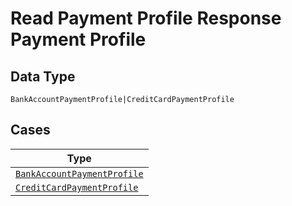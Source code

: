 
# Read Payment Profile Response Payment Profile

## Data Type

`BankAccountPaymentProfile|CreditCardPaymentProfile`

## Cases

| Type |
|  --- |
| [`BankAccountPaymentProfile`](../../../doc/models/bank-account-payment-profile.md) |
| [`CreditCardPaymentProfile`](../../../doc/models/credit-card-payment-profile.md) |

